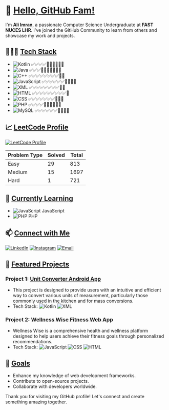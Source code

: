 # 👋 <b><u>Hello, GitHub Fam!</u></b>

I'm **Ali Imran**, a passionate Computer Science Undergraduate at **FAST NUCES LHR**. I've joined the GitHub Community to learn from others and showcase my work and projects.

## 👨🏻‍💻 <b><u>Tech Stack</u></b>

- ![Kotlin](https://img.shields.io/badge/-Kotlin-0095D5?logo=kotlin&logoColor=white)              ✅✅✅✅🔲🔲🔲🔲🔲🔲
- ![Java](https://img.shields.io/badge/-Java-007396?logo=java&logoColor=white)                    ✅✅✅🔲🔲🔲🔲🔲🔲🔲
- ![C++](https://img.shields.io/badge/-C++-00599C?logo=cplusplus&logoColor=white)                 ✅✅✅✅✅✅✅✅🔲🔲
- ![JavaScript](https://img.shields.io/badge/-JavaScript-F7DF1E?logo=javascript&logoColor=black)  ✅✅✅✅✅✅🔲🔲🔲🔲
- ![XML](https://img.shields.io/badge/-XML-FFA500?logo=xml&logoColor=white)                       ✅✅✅✅✅✅✅✅🔲🔲
- ![HTML](https://img.shields.io/badge/-HTML-E34F26?logo=html5&logoColor=white)                   ✅✅✅✅✅✅✅✅✅🔲
- ![CSS](https://img.shields.io/badge/-CSS-1572B6?logo=css3&logoColor=white)                      ✅✅✅✅✅✅✅🔲🔲🔲
- ![PHP](https://img.shields.io/badge/-PHP-777BB4?logo=php&logoColor=white)                       ✅✅✅✅🔲🔲🔲🔲🔲🔲
- ![MySQL](https://img.shields.io/badge/-MySQL-4479A1?logo=mysql&logoColor=white)                 ✅✅✅✅✅✅🔲🔲🔲🔲


## 📈 <b><u>LeetCode Profile</u></b>

[![LeetCode Profile](https://img.shields.io/badge/LeetCode-Profile-blue?logo=leetcode&logoColor=white)](https://leetcode.com/Coconut-X)

| Problem Type    | Solved  | Total |
|-----------------|---------|-------|
| Easy            | 29      | 813   |
| Medium          | 15      | 1697  |
| Hard            | 1       | 721   |





## 🌱 <b><u>Currently Learning</u></b>

- ![JavaScript](https://img.shields.io/badge/-JavaScript-F7DF1E?logo=javascript&logoColor=white) JavaScript
- ![PHP](https://img.shields.io/badge/-PHP-777BB4?logo=php&logoColor=white) PHP


## 📫 <b><u>Connect with Me</u></b>

[![LinkedIn](https://img.shields.io/badge/-LinkedIn-0077B5?logo=linkedin&logoColor=white)](https://www.linkedin.com/in/ali-imran-ab5844290/)
[![Instagram](https://img.shields.io/badge/-Instagram-E4405F?logo=instagram&logoColor=white&style=for-the-badge)](https://instagram.com/coconut_.x._)
[![Email](https://img.shields.io/badge/-Email-D14836?logo=gmail&logoColor=white)](mailto:coconutx453@gmail.com)

## 📂 <b><u>Featured Projects</u></b>

### Project 1: [Unit Converter Android App](https://github.com/Coconut-X/Conversions-Application)
- This project is designed to provide users with an intuitive and efficient way to convert various units of measurement, particularly those commonly used in the kitchen and for mass conversions.
- Tech Stack: ![Kotlin](https://img.shields.io/badge/-Kotlin-0095D5?logo=kotlin&logoColor=white) ![XML](https://img.shields.io/badge/-XML-FFA500?logo=xml&logoColor=white) 

### Project 2: [Wellness Wise Fitness Web App](https://github.com/Coconut-X/Wellness-Wise-Fitness-Web-App)
- Wellness Wise is a comprehensive health and wellness platform designed to help users achieve their fitness goals through personalized recommendations.
- Tech Stack: ![JavaScript](https://img.shields.io/badge/-JavaScript-F7DF1E?logo=javascript&logoColor=black) ![CSS](https://img.shields.io/badge/-CSS-1572B6?logo=css3&logoColor=white)  ![HTML](https://img.shields.io/badge/-HTML-E34F26?logo=html5&logoColor=white) 

## 🎯 <b><u>Goals</u></b>

- Enhance my knowledge of web development frameworks.
- Contribute to open-source projects.
- Collaborate with developers worldwide.

Thank you for visiting my GitHub profile! Let's connect and create something amazing together.
